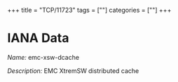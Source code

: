 +++
title = "TCP/11723"
tags = [""]
categories = [""]
+++

# IANA Data

_Name:_ emc-xsw-dcache

_Description:_ EMC XtremSW distributed cache

